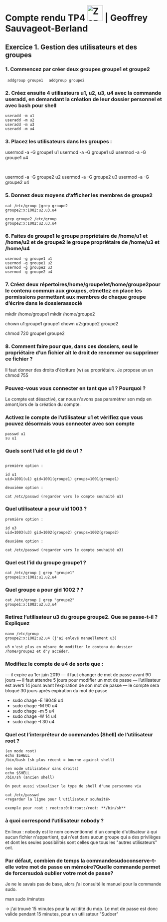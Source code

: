# Compte rendu TP4  <img src="https://image.flaticon.com/icons/svg/518/518713.svg" height="50" alt="Zozor" /> | Geoffrey Sauvageot-Berland 

## Exercice 1. Gestion des utilisateurs et des groupes

### 1. Commencez par créer deux groupes groupe1 et groupe2

<code> addgroup groupe1 </code>
<code> addgroup groupe2 </code>

### 2. Créez ensuite 4 utilisateurs u1, u2, u3, u4 avec la commande useradd, en demandant la création de leur dossier personnel et avec bash pour shell


```
useradd -m u1
useradd -m u2
useradd -m u3
useradd -m u4
```
### 3. Placez les utilisateurs dans les groupes :

usermod -a -G groupe1 u1
usermod -a -G groupe1 u2
usermod -a -G groupe1 u4

<br>

usermod -a -G groupe2 u2
usermod -a -G groupe2 u3
usermod -a -G groupe2 u4

### 5. Donnez deux moyens d’afficher les membres de groupe2 
```
cat /etc/group |grep groupe2
groupe2:x:1002:u2,u3,u4

grep groupe2 /etc/group
groupe2:x:1002:u2,u3,u4
```

### 6. Faites de groupe1 le groupe propriétaire de /home/u1 et /home/u2 et de groupe2 le groupe propriétaire de /home/u3 et /home/u4
```
usermod -g groupe1 u1 
usermod -g groupe1 u2
usermod -g groupe2 u3
usermod -g groupe2 u4
```
### 7. Créez deux répertoires/home/groupe1et/home/groupe2pour le contenu commun aux groupes, etmettez en place les permissions permettant aux membres de chaque groupe d’écrire dans le dossierassocié

mkdir /home/groupe1
mkdir /home/groupe2

chown u1:groupe1 groupe1
chown u2:groupe2 groupe2

chmod 720 groupe1 groupe2

### 8. Comment faire pour que, dans ces dossiers, seul le propriétaire d’un fichier ait le droit de renommer   ou supprimer ce fichier ?

Il faut donner des droits d'écriture (w) au propriétaire. 
Je propose un un chmod 755

### Pouvez-vous vous connecter en tant que u1 ? Pourquoi ?

Le compte est désactivé, car nous n'avons pas paramétrer son mdp en amont,lors de la création du compte. 

### Activez le compte de l’utilisateur u1 et vérifiez que vous pouvez désormais vous connecter avec son compte
```
passwd u1
su u1
```

### Quels sont l’uid et le gid de u1 ?
```

première option : 

id u1
uid=1001(u1) gid=1001(groupe1) groups=1001(groupe1)

deuxième option : 

cat /etc/passwd (regarder vers le compte souhaité u1)
```

### Quel utilisateur a pour uid 1003 ?

```
première option : 

id u3
uid=1003(u3) gid=1002(groupe2) groups=1002(groupe2)

deuxième option : 

cat /etc/passwd (regarder vers le compte souhaité u3)

```

### Quel est l’id du groupe groupe1 ?

```
cat /etc/group | grep "groupe1"
groupe1:x:1001:u1,u2,u4
```

### Quel groupe a pour gid 1002 ? ?

```
cat /etc/group | grep "groupe2"
groupe1:x:1002:u2,u3,u4
```

### Retirez l’utilisateur u3 du groupe groupe2. Que se passe-t-il ? Expliquez 

```
nano /etc/group
groupe2:x:1002:u2,u4 (j'ai enlevé manuellement u3)

u3 n'est plus en mésure de modifier le contenu du dossier /home/groupe2 et d'y accéder. 

```

### Modifiez le compte de u4 de sorte que :
— il expire au 1er juin 2019
— il faut changer de mot de passe avant 90 jours
— il faut attendre 5 jours pour modifier un mot de passe
— l’utilisateur est averti 14 jours avant l’expiration de son mot de passe
— le compte sera bloqué 30 jours après expiration du mot de passe

- sudo chage -E 18048 u4
- sudo chage -M 90 u4
- sudo chage -m 5 u4
- sudo chage -W 14 u4
- sudo chage -I 30 u4


### Quel est l’interpréteur de commandes (Shell) de l’utilisateur root ?

```
(en mode root)
echo $SHELL 
/bin/bash (sh plus récent = bourne against shell)

(en mode utilisateur sans droits)
echo $SHELL 
/bin/sh (ancien shell)

On peut aussi visualiser le type de shell d'une personnne via 

cat /etc/passwd 
<regarder la ligne pour l'utilisateur souhaité>

exemple pour root : root:x:0:0:root:/root: **/bin/sh**
```

### à quoi correspond l’utilisateur nobody ?

En linux : nobody  est le nom conventionnel d'un compte d'utilisateur à qui aucun fichier n'appartient, qui n'est dans aucun groupe qui a des privilèges et dont les seules possibilités sont celles que tous les "autres utilisateurs" ont.

### Par défaut, combien de temps la commandesudoconserve-t-elle votre mot de passe en mémoire?Quelle commande permet de forcersudoà oublier votre mot de passe?

Je ne le savais pas de base, alors j'ai consulté le manuel pour la commande sudo. 

man sudo 
/minutes

-> j'ai trouvé 15 minutes pour la validité du mdp.
Le mot de passe est donc valide pendant 15 minutes, pour un utilisateur "Sudoer"











